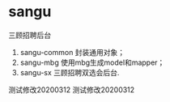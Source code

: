 # sangu
三顾招聘后台

1. sangu-common 封装通用对象；
2. sangu-mbg 使用mbg生成model和mapper；
3. sangu-sx 三顾招聘双选会后台.

测试修改20200312
测试修改20200312

